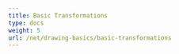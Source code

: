 ```yaml
---
title: Basic Transformations
type: docs
weight: 5
url: /net/drawing-basics/basic-transformations
---
```


